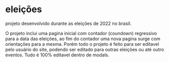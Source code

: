 # eleições
projeto desenvolvido durante as eleições de 2022 no brasil.

O projeto inclui uma pagina inicial com contador (coundown) regressivo para a data das eleições, ao fim do contador uma nova pagina surge com orientações para a mesma. Porém todo o projeto é feito para ser editavel pelo usuário do site, podendo ser editado para outras eleições ou até outro eventos. Tudo é 100% editavel dentro de modals.

